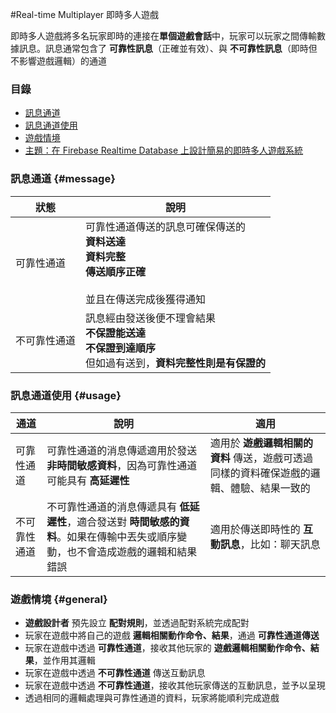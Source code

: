 #Real-time Multiplayer 即時多人遊戲

即時多人遊戲將多名玩家即時的連接在**單個遊戲會話**中，玩家可以玩家之間傳輸數據訊息。訊息通常包含了 **可靠性訊息**（正確並有效）、與 **不可靠性訊息**（即時但不影響遊戲邏輯）的通道

### 目錄

* [訊息通道](#message)
* [訊息通道使用](#usage)
* [遊戲情境](#general)
* [主題：在 Firebase Realtime Database 上設計簡易的即時多人遊戲系統](queue-and-pairing/pairing-realtime-dispatcherless.md)

### 訊息通道 {#message}

| 狀態 | 說明 |
| --- | --- |
| 可靠性通道 | 可靠性通道傳送的訊息可確保傳送的 <br> **資料送達** <br> **資料完整** <br> **傳送順序正確** <br><br>並且在傳送完成後獲得通知 |
| 不可靠性通道 | 訊息經由發送後便不理會結果 <br> **不保證能送達** <br> **不保證到達順序** <br> 但如過有送到，**資料完整性則是有保證的** |

### 訊息通道使用 {#usage}

| 通道 | 說明 | 適用 |
| --- | --- | --- | 
| 可靠性通道 | 可靠性通道的消息傳遞適用於發送 **非時間敏感資料**，因為可靠性通道可能具有 **高延遲性** | 適用於 **遊戲邏輯相關的資料** 傳送，遊戲可透過同樣的資料確保遊戲的邏輯、體驗、結果一致的 |
| 不可靠性通道 | 不可靠性通道的消息傳遞具有 **低延遲性**，適合發送對 **時間敏感的資料**。如果在傳輸中丟失或順序變動，也不會造成遊戲的邏輯和結果錯誤 | 適用於傳送即時性的 **互動訊息**，比如：聊天訊息 |

### 遊戲情境 {#general}

* **遊戲設計者** 預先設立 **配對規則**，並透過配對系統完成配對
* 玩家在遊戲中將自己的遊戲 **邏輯相關動作命令、結果**，通過 **可靠性通道傳送**
* 玩家在遊戲中透過 **可靠性通道**，接收其他玩家的 **遊戲邏輯相關動作命令、結果**，並作用其邏輯
* 玩家在遊戲中透過 **不可靠性通道** 傳送互動訊息
* 玩家在遊戲中透過 **不可靠性通道**，接收其他玩家傳送的互動訊息，並予以呈現
* 透過相同的邏輯處理與可靠性通道的資料，玩家將能順利完成遊戲